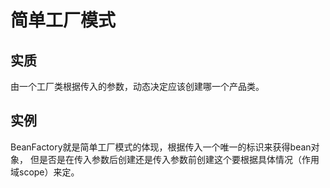 # 简单工厂模式

## 实质
由一个工厂类根据传入的参数，动态决定应该创建哪一个产品类。

## 实例
BeanFactory就是简单工厂模式的体现，根据传入一个唯一的标识来获得bean对象，
但是否是在传入参数后创建还是传入参数前创建这个要根据具体情况（作用域scope）来定。